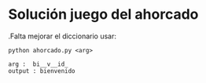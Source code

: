 # Solución juego del ahorcado
 .Falta mejorar el diccionario
usar:
```
python ahorcado.py <arg>
```

```
arg :  bi__v__id_
output : bienvenido
```
